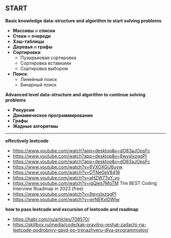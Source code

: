 START
---
**Basic knowledge data-structure and algorithm to start solving problems**

- **Массивы** и **списки**
- **Стеки** и **очереди**
- **Хэш-таблицы**
- **Деревья** и **графы**
- **Сортировка**:
  - Пузырьковая сортировка
  - Сортировка вставками
  - Сортировка выбором
- **Поиск**:
  - Линейный поиск
  - Бинарный поиск

**Advanced level data-structure and algorithm to continue solving problems**

- **Рекурсия**
- **Динамическое программирование**
- **Графы**
- **Жадные алгоритмы**

---- 

**effectively leetcode**

- https://www.youtube.com/watch?app=desktop&v=dO83aJOpsFc
- https://www.youtube.com/watch?app=desktop&v=8wysIxzqgPI
- https://www.youtube.com/watch?app=desktop&v=dO83aJOpsFc
- https://www.youtube.com/watch?v=6VXOXGU6uyw
- https://www.youtube.com/watch?v=OTNe0eV8418
- https://www.youtube.com/watch?v=aHZW7TuY_yo
- https://www.youtube.com/watch?v=jgQjes7MgTM The BEST Coding Interview Roadmap in 2023 (free)
- https://www.youtube.com/watch?v=8wysIxzqgPI
- https://www.youtube.com/watch?v=wrNEKxlDWlw

**how to pass leetcode and excursion of leetcode and roadmap**

- https://habr.com/ru/articles/708570/
- https://skillbox.ru/media/code/kak-pravilno-reshat-zadachi-na-leetcode-podrobnyy-gayd-po-trenazhyeru-dlya-programmistov/
